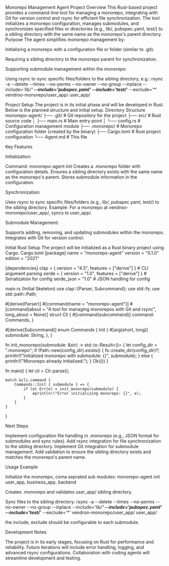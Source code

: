 Monorepo Management Agent
Project Overview
This Rust-based project provides a command-line tool for managing a monorepo, integrating with Git for version control and rsync for efficient file synchronization. The tool initializes a monorepo configuration, manages submodules, and synchronizes specified files or directories (e.g., lib/, pubspec.yaml, test/) to a sibling directory with the same name as the monorepo's parent directory.
Purpose
The agent simplifies monorepo management by:

Initializing a monorepo with a configuration file or folder (similar to .git).

Requiring a sibling directory to the monorepo parent for synchronization.

Supporting submodule management within the monorepo.

Using rsync to sync specific files/folders to the sibling directory, e.g.:
rsync -a --delete --times --no-perms --no-owner --no-group --inplace --include='lib/***' --include='pubspec.yaml' --include='test/***' --exclude='*' vendroo-monorepo/user_app/ user_app/



Project Setup
The project is in its initial phase and will be developed in Rust. Below is the planned structure and initial setup.
Directory Structure
monorepo-agent/
├── .git/                    # Git repository for the project
├── src/                     # Rust source code
│   ├── main.rs              # Main entry point
│   └── config.rs            # Configuration management module
├── .monorepo/               # Monorepo configuration folder (created by the binary)
├── Cargo.toml               # Rust project configuration
└── Agent.md                 # This file

Key Features

Initialization:

Command: monorepo-agent init <submodule>
Creates a .monorepo folder with configuration details.
Ensures a sibling directory exists with the same name as the monorepo's parent.
Stores submodule information in the configuration.


Synchronization:

Uses rsync to sync specific files/folders (e.g., lib/, pubspec.yaml, test/) to the sibling directory.
Example: For a monorepo at vendroo-monorepo/user_app/, syncs to user_app/.


Submodule Management:

Supports adding, removing, and updating submodules within the monorepo.
Integrates with Git for version control.



Initial Rust Setup
The project will be initialized as a Rust binary project using Cargo.
Cargo.toml
[package]
name = "monorepo-agent"
version = "0.1.0"
edition = "2021"

[dependencies]
clap = { version = "4.5", features = ["derive"] }  # CLI argument parsing
serde = { version = "1.0", features = ["derive"] } # Serialization for config
serde_json = "1.0"                                # JSON handling for config

main.rs (Initial Skeleton)
use clap::{Parser, Subcommand};
use std::fs;
use std::path::Path;

#[derive(Parser)]
#[command(name = "monorepo-agent")]
#[command(about = "A tool for managing monorepos with Git and rsync", long_about = None)]
struct Cli {
    #[command(subcommand)]
    command: Commands,
}

#[derive(Subcommand)]
enum Commands {
    Init {
        #[arg(short, long)]
        submodule: String,
    },
}

fn init_monorepo(submodule: &str) -> std::io::Result<()> {
    let config_dir = ".monorepo";
    if !Path::new(config_dir).exists() {
        fs::create_dir(config_dir)?;
        println!("Initialized monorepo with submodule: {}", submodule);
    } else {
        println!("Monorepo already initialized.");
    }
    Ok(())
}

fn main() {
    let cli = Cli::parse();

    match &cli.command {
        Commands::Init { submodule } => {
            if let Err(e) = init_monorepo(submodule) {
                eprintln!("Error initializing monorepo: {}", e);
            }
        }
    }
}

Next Steps

Implement configuration file handling in .monorepo (e.g., JSON format for submodules and sync rules).
Add rsync integration for file synchronization to the sibling directory.
Implement Git integration for submodule management.
Add validation to ensure the sibling directory exists and matches the monorepo's parent name.

Usage Example

Initialize the monorepo, coma seprated sub modules:
monorepo-agent init user_app, business_app, backend


Creates .monorepo and validates user_app/ sibling directory.


Sync files to the sibling directory:
rsync -a --delete --times --no-perms --no-owner --no-group --inplace --include='lib/***' --include='pubspec.yaml' --include='test/***' --exclude='*' vendroo-monorepo/user_app/ user_app/


the include, exclude should be configurable to each submodule.


Development Notes

The project is in its early stages, focusing on Rust for performance and reliability.
Future iterations will include error handling, logging, and advanced rsync configurations.
Collaboration with coding agents will streamline development and testing.
